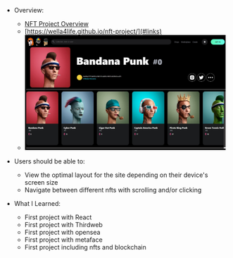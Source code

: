 - Overview:
  - [NFT Project Overview](#the-challenge)
  - [https://wella4life.github.io/nft-project/](#links)
  - ![](nft-project/public/Finished-Desktop.jpg)

 - Users should be able to:
   - View the optimal layout for the site depending on their device's screen size
   - Navigate between different nfts with scrolling and/or clicking

 - What I Learned:
   - First project with React
   - First project with Thirdweb
   - First project with opensea
   - First project with metaface
   - First project including nfts and blockchain 
